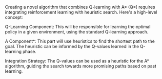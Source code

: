 Creating a novel algorithm that combines Q-learning with A* (Q*) requires integrating reinforcement learning with heuristic search. Here's a high-level concept:

Q-Learning Component: This will be responsible for learning the optimal policy in a given environment, using the standard Q-learning approach.

A Component*: This part will use heuristics to find the shortest path to the goal. The heuristic can be informed by the Q-values learned in the Q-learning phase.

Integration Strategy: The Q-values can be used as a heuristic for the A* algorithm, guiding the search towards more promising paths based on past learning.

